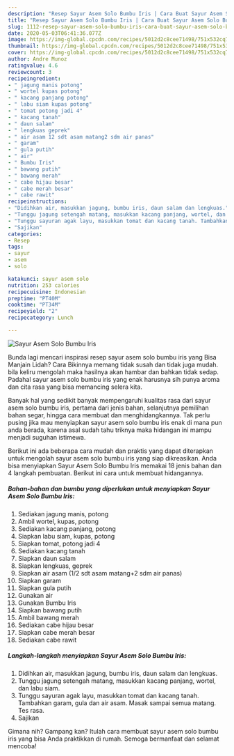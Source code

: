 ```yaml
---
description: "Resep Sayur Asem Solo Bumbu Iris | Cara Buat Sayur Asem Solo Bumbu Iris Yang Sedap"
title: "Resep Sayur Asem Solo Bumbu Iris | Cara Buat Sayur Asem Solo Bumbu Iris Yang Sedap"
slug: 1112-resep-sayur-asem-solo-bumbu-iris-cara-buat-sayur-asem-solo-bumbu-iris-yang-sedap
date: 2020-05-03T06:41:36.077Z
image: https://img-global.cpcdn.com/recipes/5012d2c8cee71498/751x532cq70/sayur-asem-solo-bumbu-iris-foto-resep-utama.jpg
thumbnail: https://img-global.cpcdn.com/recipes/5012d2c8cee71498/751x532cq70/sayur-asem-solo-bumbu-iris-foto-resep-utama.jpg
cover: https://img-global.cpcdn.com/recipes/5012d2c8cee71498/751x532cq70/sayur-asem-solo-bumbu-iris-foto-resep-utama.jpg
author: Andre Munoz
ratingvalue: 4.6
reviewcount: 3
recipeingredient:
- " jagung manis potong"
- " wortel kupas potong"
- " kacang panjang potong"
- " labu siam kupas potong"
- " tomat potong jadi 4"
- " kacang tanah"
- " daun salam"
- " lengkuas geprek"
- " air asam 12 sdt asam matang2 sdm air panas"
- " garam"
- " gula putih"
- " air"
- " Bumbu Iris"
- " bawang putih"
- " bawang merah"
- " cabe hijau besar"
- " cabe merah besar"
- " cabe rawit"
recipeinstructions:
- "Didihkan air, masukkan jagung, bumbu iris, daun salam dan lengkuas."
- "Tunggu jagung setengah matang, masukkan kacang panjang, wortel, dan labu siam."
- "Tunggu sayuran agak layu, masukkan tomat dan kacang tanah. Tambahkan garam, gula dan air asam. Masak sampai semua matang. Tes rasa."
- "Sajikan"
categories:
- Resep
tags:
- sayur
- asem
- solo

katakunci: sayur asem solo 
nutrition: 253 calories
recipecuisine: Indonesian
preptime: "PT40M"
cooktime: "PT34M"
recipeyield: "2"
recipecategory: Lunch

---
```



![Sayur Asem Solo Bumbu Iris](https://img-global.cpcdn.com/recipes/5012d2c8cee71498/751x532cq70/sayur-asem-solo-bumbu-iris-foto-resep-utama.jpg)

Bunda lagi mencari inspirasi resep sayur asem solo bumbu iris yang Bisa Manjain Lidah? Cara Bikinnya memang tidak susah dan tidak juga mudah. bila keliru mengolah maka hasilnya akan hambar dan bahkan tidak sedap. Padahal sayur asem solo bumbu iris yang enak harusnya sih punya aroma dan cita rasa yang bisa memancing selera kita.

Banyak hal yang sedikit banyak mempengaruhi kualitas rasa dari sayur asem solo bumbu iris, pertama dari jenis bahan, selanjutnya pemilihan bahan segar, hingga cara membuat dan menghidangkannya. Tak perlu pusing jika mau menyiapkan sayur asem solo bumbu iris enak di mana pun anda berada, karena asal sudah tahu triknya maka hidangan ini mampu menjadi suguhan istimewa.




Berikut ini ada beberapa cara mudah dan praktis yang dapat diterapkan untuk mengolah sayur asem solo bumbu iris yang siap dikreasikan. Anda bisa menyiapkan Sayur Asem Solo Bumbu Iris memakai 18 jenis bahan dan 4 langkah pembuatan. Berikut ini cara untuk membuat hidangannya.

<!--inarticleads1-->

##### Bahan-bahan dan bumbu yang diperlukan untuk menyiapkan Sayur Asem Solo Bumbu Iris:

1. Sediakan  jagung manis, potong
1. Ambil  wortel, kupas, potong
1. Sediakan  kacang panjang, potong
1. Siapkan  labu siam, kupas, potong
1. Siapkan  tomat, potong jadi 4
1. Sediakan  kacang tanah
1. Siapkan  daun salam
1. Siapkan  lengkuas, geprek
1. Siapkan  air asam (1/2 sdt asam matang+2 sdm air panas)
1. Siapkan  garam
1. Siapkan  gula putih
1. Gunakan  air
1. Gunakan  Bumbu Iris
1. Siapkan  bawang putih
1. Ambil  bawang merah
1. Sediakan  cabe hijau besar
1. Siapkan  cabe merah besar
1. Sediakan  cabe rawit




<!--inarticleads2-->

##### Langkah-langkah menyiapkan Sayur Asem Solo Bumbu Iris:

1. Didihkan air, masukkan jagung, bumbu iris, daun salam dan lengkuas.
1. Tunggu jagung setengah matang, masukkan kacang panjang, wortel, dan labu siam.
1. Tunggu sayuran agak layu, masukkan tomat dan kacang tanah. Tambahkan garam, gula dan air asam. Masak sampai semua matang. Tes rasa.
1. Sajikan




Gimana nih? Gampang kan? Itulah cara membuat sayur asem solo bumbu iris yang bisa Anda praktikkan di rumah. Semoga bermanfaat dan selamat mencoba!
